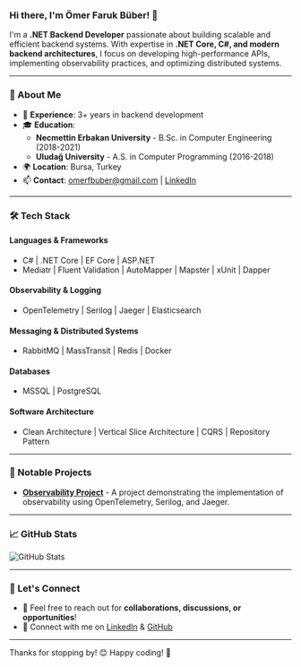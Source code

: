 ### Hi there, I'm **Ömer Faruk Büber**! 👋

I'm a **.NET Backend Developer** passionate about building scalable and efficient backend systems. With expertise in **.NET Core, C#, and modern backend architectures**, I focus on developing high-performance APIs, implementing observability practices, and optimizing distributed systems.

---

### 🚀 About Me
- 💼 **Experience**: 3+ years in backend development
- 🎓 **Education**: 
  - **Necmettin Erbakan University** - B.Sc. in Computer Engineering (2018-2021)
  - **Uludağ University** - A.S. in Computer Programming (2016-2018)
- 🌍 **Location**: Bursa, Turkey
- 📫 **Contact**: [omerfbuber@gmail.com](mailto:omerfbuber@gmail.com) | [LinkedIn](https://linkedin.com/in/omerfarukbuber)

---

### 🛠️ Tech Stack
#### **Languages & Frameworks**
- C# | .NET Core | EF Core | ASP.NET
- Mediatr | Fluent Validation | AutoMapper | Mapster | xUnit | Dapper 

#### **Observability & Logging**
- OpenTelemetry | Serilog | Jaeger | Elasticsearch

#### **Messaging & Distributed Systems**
- RabbitMQ | MassTransit | Redis | Docker

#### **Databases**
- MSSQL | PostgreSQL

#### **Software Architecture**
- Clean Architecture | Vertical Slice Architecture | CQRS | Repository Pattern

---

### 📌 Notable Projects
- **[Observability Project](https://github.com/omerfarukbuber/observability)** - A project demonstrating the implementation of observability using OpenTelemetry, Serilog, and Jaeger.

---

### 📈 GitHub Stats
![GitHub Stats](https://github-readme-stats.vercel.app/api?username=omerfarukbuber&show_icons=true&theme=tokyonight)

---

### 🤝 Let's Connect
- 💬 Feel free to reach out for **collaborations, discussions, or opportunities**!
- 🔗 Connect with me on [LinkedIn](https://linkedin.com/in/omerfarukbuber) & [GitHub](https://github.com/omerfarukbuber)

---

Thanks for stopping by! 😊 Happy coding! 🚀
